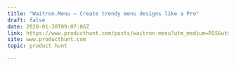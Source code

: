 ```yaml
---
title: "Waitron.Menu — Create trendy menu designs like a Pro"
draft: false
date: 2020-01-30T09:07:06Z
link: https://www.producthunt.com/posts/waitron-menu?utm_medium=RSS&utm_source=hune
site: www.producthunt.com
topic: product hunt  

---
```

